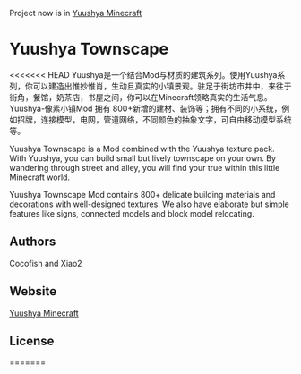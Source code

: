 Project now is in [Yuushya Minecraft](https://gitee.com/yuushyatownscape/yuushya-townscape)

# Yuushya Townscape

<<<<<<< HEAD
Yuushya是一个结合Mod与材质的建筑系列。使用Yuushya系列，你可以建造出惟妙惟肖，生动且真实的小镇景观。驻足于街坊市井中，来往于街角，餐馆，奶茶店，书屋之间，你可以在Minecraft领略真实的生活气息。 Yuushya-像素小镇Mod 拥有 800+新增的建材、装饰等；拥有不同的小系统，例如招牌，连接模型，电网，管道网络，不同颜色的抽象文字，可自由移动模型系统等。

Yuushya Townscape is a Mod combined with the Yuushya texture pack. With Yuushya, you can build small but lively townscape on your own. By wandering through street and alley, you will find your true within this little Minecraft world.

Yuushya Townscape Mod contains 800+ delicate building materials and decorations with well-designed textures. We also have elaborate but simple features like signs, connected models and block model relocating.

## Authors

Cocofish and Xiao2

## Website

[Yuushya Minecraft](https://yuushya.gitee.io/page/)

## License

[Terms ]: Terms_yuushya_user.md	"Terms"

=======
